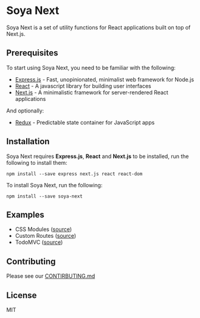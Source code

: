 # Soya Next
Soya Next is a set of utility functions for React applications built on top of Next.js.

## Prerequisites
To start using Soya Next, you need to be familiar with the following:

- [Express.js](https://expressjs.com) - Fast, unopinionated, minimalist web framework for Node.js
- [React](https://facebook.github.io/react) - A javascript library for building user interfaces
- [Next.js](https://github.com/zeit/next.js) - A minimalistic framework for server-rendered React applications

And optionally:

- [Redux](https://github.com/reactjs/redux) - Predictable state container for JavaScript apps

## Installation
Soya Next requires **Express.js**, **React** and **Next.js** to be installed, run the following to install them:
```
npm install --save express next.js react react-dom
```

To install Soya Next, run the following:
```
npm install --save soya-next
```

## Examples
- CSS Modules ([source](./examples/css-modules))
- Custom Routes ([source](./examples/custom-routes))
- TodoMVC ([source](./examples/todomvc))

## Contributing
Please see our [CONTIRBUTING.md](./CONTRIBUTING.md)

## License
MIT
